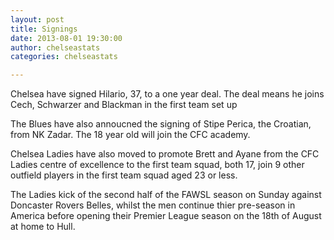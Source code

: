 ```yaml
---
layout: post
title: Signings
date: 2013-08-01 19:30:00
author: chelseastats
categories: chelseastats

---
```


<p>Chelsea have signed Hilario, 37, to a one year deal. The deal means he joins Cech, Schwarzer and Blackman 
in the first team set up</p>

<p>The Blues have also annoucned the signing of Stipe Perica, the Croatian, from NK Zadar. The 18 year 
old will join the CFC academy.</p>

<p>Chelsea Ladies have also moved to promote Brett and Ayane from the CFC Ladies centre of excellence 
to the first team squad, both 17, join 9 other outfield players
in the first team squad aged 23 or less.</p>

<p>The Ladies kick of the second half of the FAWSL season on Sunday against Doncaster Rovers Belles, 
whilst the men continue thier pre-season in America before opening their 
Premier League season on the 18th of August at home to Hull.</p>